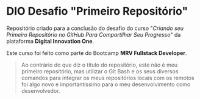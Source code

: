 # DIO Desafio "Primeiro Repositório"

Repositório criado para a conclusão do desafio do curso "*Criando seu Primeiro Repositório no GitHub Para Compartilhar Seu Progresso*" da plataforma **Digital Innovation One**.

Este curso foi feito como parte do Bootcamp **MRV Fullstack Developer**.

> Ao contrário do que diz o título do repositório, este não é meu primeiro repositório, mas utilizar o Git Bash e os seus diversos comandos para integrar os meus repositórios locais com os remotos foi algo novo e importantíssimo para o meu desenvolvimento como desenvolvedor.

